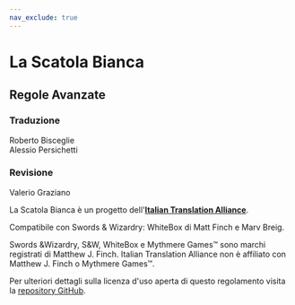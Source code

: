 ```yaml
---
nav_exclude: true
---
```


# La Scatola Bianca

## Regole Avanzate

### Traduzione

Roberto Bisceglie  
Alessio Persichetti

### Revisione

Valerio Graziano

La Scatola Bianca è un progetto dell'[**Italian Translation Alliance**](https://italian-translation-alliance.github.io).

Compatibile con Swords & Wizardry: WhiteBox di Matt Finch e Marv Breig.

Swords &Wizardry, S&W, WhiteBox e Mythmere Games™ sono marchi registrati di Matthew J. Finch. Italian Translation Alliance non è affiliato con Matthew J. Finch o Mythmere Games™.

Per ulteriori dettagli sulla licenza d'uso aperta di questo regolamento visita la [repository GitHub](https://github.com/Italian-Translation-Alliance/lsb-regole-avanzate).